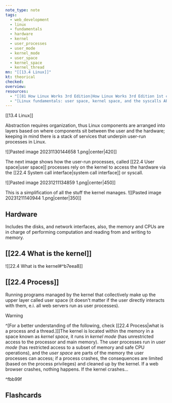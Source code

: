 ```yaml
---
note_type: note
tags:
  - web_development
  - linux
  - fundamentals
  - hardware
  - kernel
  - user_processes
  - user_mode
  - kernel_mode
  - user_space
  - kernel_space
  - kernel_thread
mn: "[[13.4 Linux]]"
kt: theorical
checked: 
overview: 
resources:
  - "[[81 How Linux Works 3rd Edition|How Linux Works 3rd Edition 1st chapter]]"
  - "[Linux fundamentals: user space, kernel space, and the syscalls API surface](https://www.form3.tech/blog/engineering/linux-fundamentals-user-kernel-space)"
---
```

[[13.4 Linux]]

Abstraction requires organization, thus Linux components are arranged into layers based on where components sit between the user and the hardware; keeping in mind there is a stack of services that underpin user-run processes in Linux. 

![[Pasted image 20231130144658 1.png|center|420]]

The next image shows how the user-run processes, called [[22.4 User space|user space]] processes rely on the kernel to access the hardware via the [[22.4 System call interface|system call interface]] or syscall.  

![[Pasted image 20231211134859 1.png|center|450]]

This is a simplification of all the stuff the kernel manages.
![[Pasted image 20231211140944 1.png|center|350]]
## Hardware
Includes the disks, and network interfaces, also, the memory and CPUs are in charge of performing computation and reading from and writing to memory.
## [[22.4 What is the kernel]]
![[22.4 What is the kernel#^b7eea8]]
## [[22.4 Process]]
Running programs managed by the kernel that collectively make up the upper layer called user space (it doesn't matter if the user directly interacts with them, e.i. all web servers run as user processes).

>[!warning] 
>^[For a better understanding of the following, check [[22.4 Process|what is a process and a thread.]]]The kernel is located within the memory in a space known as _kernel space,_ it runs in _kernel mode_ (has unrestricted access to the processor and main memory). The user processes run in _user mode_ (has restricted access to a subset of memory and safe CPU operations), and the _user space_ are parts of the memory the user processes can access; if a process crashes, the consequences are limited (based on the process privileges) and cleaned up by the kernel. 
>If a web browser crashes, nothing happens. If the kernel crashes...

^fbb99f

## Flashcards